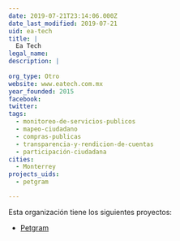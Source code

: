 ```yaml
---
date: 2019-07-21T23:14:06.000Z
date_last_modified: 2019-07-21
uid: ea-tech
title: |
  Ea Tech
legal_name: 
description: |
  
org_type: Otro
website: www.eatech.com.mx
year_founded: 2015
facebook: 
twitter: 
tags:
  - monitoreo-de-servicios-publicos
  - mapeo-ciudadano
  - compras-publicas
  - transparencia-y-rendicion-de-cuentas
  - participación-ciudadana
cities: 
  - Monterrey
projects_uids:
  - petgram

---
```


Esta organización tiene los siguientes proyectos:

- [Petgram](/proyectos/petgram)
